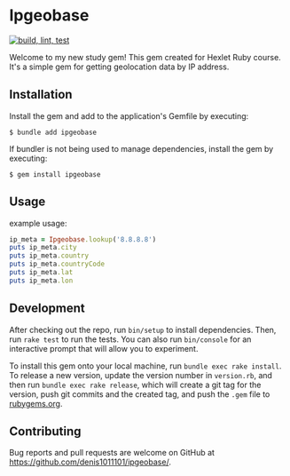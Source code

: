 # Ipgeobase

[![build, lint, test](https://github.com/denis1011101/ipgeobase/actions/workflows/main.yml/badge.svg)](https://github.com/denis1011101/ipgeobase/actions/workflows/main.yml)

Welcome to my new study gem! This gem created for Hexlet Ruby course. It's a simple gem for getting geolocation data by IP address.

## Installation

Install the gem and add to the application's Gemfile by executing:

    $ bundle add ipgeobase

If bundler is not being used to manage dependencies, install the gem by executing:

    $ gem install ipgeobase

## Usage

example usage:
```ruby
ip_meta = Ipgeobase.lookup('8.8.8.8')
puts ip_meta.city
puts ip_meta.country
puts ip_meta.countryCode
puts ip_meta.lat
puts ip_meta.lon
```

## Development

After checking out the repo, run `bin/setup` to install dependencies. Then, run `rake test` to run the tests. You can also run `bin/console` for an interactive prompt that will allow you to experiment.

To install this gem onto your local machine, run `bundle exec rake install`. To release a new version, update the version number in `version.rb`, and then run `bundle exec rake release`, which will create a git tag for the version, push git commits and the created tag, and push the `.gem` file to [rubygems.org](https://rubygems.org).

## Contributing

Bug reports and pull requests are welcome on GitHub at https://github.com/denis1011101/ipgeobase/.
